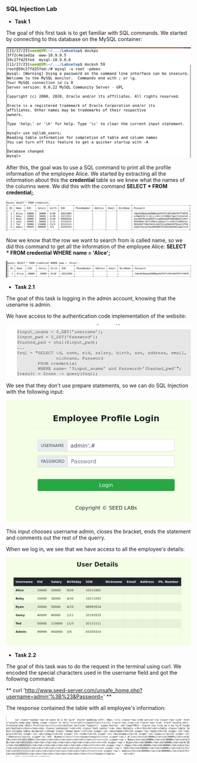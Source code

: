 ### SQL Injection Lab

- **Task 1**

The goal of this first task is to get familiar with SQL commands.
We started by connecting to this database on the MySQL container:

![Alt image](images/lb8i2.png)

After this, the goal was to use a SQL command to print all the profile information of the employee Alice.
We started by extracting all the information about this the **credential** table so we knew what the names of the columns were.
We did this with the command **SELECT * FROM credential;**.

![Alt image](images/lb8i3.png)

Now we know that the row we want to search from is called name, so we did this command to get all the information of the employee Alice:
**SELECT * FROM credential WHERE name = 'Alice';**

![Alt image](images/lb8i4.png)

- **Task 2.1**

The goal of this task is logging in the admin account, knowing that the usename is admin.

We have access to the authentication code implementation of the website:

![Alt image](images/lb8i5.png)

We see that they don't use prepare statements, so we can do SQL Injection with the following input:

![Alt image](images/lb8i6.png)

This input chooses username admin, closes the bracket, ends the statement and comments out the rest of the querry.

When we log in, we see that we have access to all the employee's details:

![Alt image](images/lb8i7.png)

- **Task 2.2**

The goal of this task was to do the request in the terminal using curl. We encoded the special characters used in the username field and got the following command:

** curl 'http://www.seed-server.com/unsafe_home.php?username=admin'%3B%23&Password=' ** 

The response contained the table with all employee's information:

![Alt image](images/lb8i8.png)
